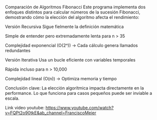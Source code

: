 Comparación de Algoritmos Fibonacci
Este programa implementa dos enfoques distintos para calcular números de la sucesión Fibonacci, demostrando cómo la elección del algoritmo afecta el rendimiento:

Versión Recursiva
Sigue fielmente la definición matemática

Simple de entender pero extremadamente lenta para n > 35

Complejidad exponencial (O(2ⁿ)) → Cada cálculo genera llamados redundantes

Versión Iterativa
Usa un bucle eficiente con variables temporales

Rápida incluso para n > 10,000

Complejidad lineal (O(n)) → Optimiza memoria y tiempo

Conclusión clave: La elección algorítmica impacta directamente en la performance. Lo que funciona para casos pequeños puede ser inviable a escala.

Link video youtube:
https://www.youtube.com/watch?v=FQPt2o90tkE&ab_channel=FranciscoMeier
